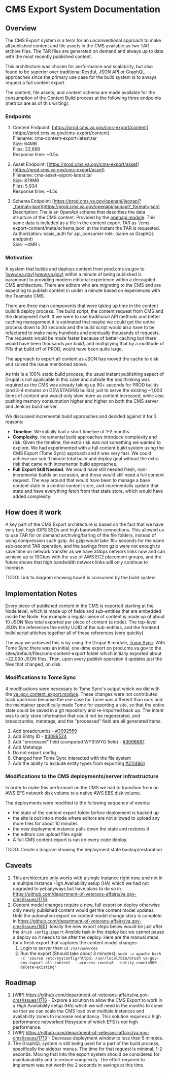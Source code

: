 # CMS Export System Documentation


## Overview

The CMS Export system is a term for an unconventional approach to make all published content and file assets in the CMS available as two TAR archive files. The TAR files are generated on demand and always up to date with the most recently published content.

This architecture was chosen for performance and scalability, but also found to be superior over traditional Restful, JSON API or GraphQL approaches since the primary use case for the build system is to always request a full content export

The content, file assets, and content schema are made available for the consumption of the Content Build process at the following three endpoints (metrics are as of this writing):
### Endpoints

1. Content Endpoint: [https://prod.cms.va.gov/cms-export/content](https://prod.cms.va.gov/cms-export/content) \
Filename: cms-content-export-latest.tar \
Size: 64MB \
Files: 22,688  \
Response time: ~0.5s

2. Asset Endpoint: [https://prod.cms.va.gov/cms-export/asset](https://prod.cms.va.gov/cms-export/asset) \
Filename: cms-asset-export-latest.tar \
Size: 879MB \
Files: 5,934 \
Response time: ~1.5s

3. Schema Endpoint: [https://prod.cms.va.gov/openapi/jsonapi?_format=json](https://prod.cms.va.gov/openapi/jsonapi?_format=json) \
Description:  The is an OpenApi schema that describes the data structure of the CMS content. Provided by the
[openapi module](https://www.drupal.org/project/openapi). This same data is included as a file in the content export TAR as '/cms-export-content/meta/schema.json' at the instant the TAR is requested. \
Authorization: basic_auth for api_consumer role. (same as GraphQL endpoint) \
Size: ~4MB \

### Motivation

A system that builds and deploys content from prod.cms.va.gov to [www.va.gov](www.va.gov) within a minute of being published is paramount to providing modern editorial experience within a decoupled CMS architecture. There are editors who are migrating to the CMS and are expecting to publish content in under a minute based on experiences with the Teamsite CMS.

There are three main components that were taking up time in the content build & deploy process. The build script, the content request from CMS and the deployment itself. If we were to use traditional API methods and better caching management it is estimated that maybe we could get the entire process down to 30 seconds and the build script would also have to be refactored to make many hundreds and eventually thousands of requests. The requests would be made faster because of better caching but there would have been thousands _per build_, and multiplying that by a multitude of PRs that build off of PROD, would have been quite large.

The approach to export all content as JSON has moved the cache to disk and solved the issue mentioned above.

As this is a 100% static build process, the usual instant publishing aspect of Drupal is not applicable in this case and outside the box thinking was required as the CMS was already taking up 90+ seconds for PROD builds (and 3-4 minutes on DEV/STAGING builds) just to serve the existing ~1,000 items of content and would only slow more as content increased, while also pushing memory consumption higher and higher on both the CMS server and Jenkins build server.

We discussed incremental build approaches and decided against it for 3 reasons:

*   **Timeline**. We initially had a short timeline of 1-2 months.
*   **Complexity**. Incremental build approaches introduce complexity and risk. Given the timeline, the extra risk was not something we wanted to explore. We had experimented with a full content build system using the CMS Export (Tome Sync) approach and it was very fast. We could achieve our sub-1 minute total build and deploy goal without the extra risk that came with incremental build approaches.
*   **Full Export Still Needed**. We would have still needed fresh, non-incremental builds on occasion, and those would still need a full content request. The way around that would have been to manage a base content state in a central content store, and incrementally update that state and have everything fetch from that state store, which would have added complexity.

## How does it work

A key part of the CMS Export architecture is based on the fact that we have very fast, high IOPS SSDs and high bandwidth connections. This allowed us to use TAR for on demand archiving/tarring of the file folders, instead of using compression such gzip. As gzip would take 10+ seconds for the same sub-second TAR operation, and the savings from gzip were not enough to save time on network transfer as we have 3Gbps network links now and can achieve up to 10Gbps with the use of AWS EC2 placement groups, and the future shows that high bandwidth network links will only continue to increase.

TODO: Link to diagram showing how it is consumed by the build system


## Implementation Notes

Every piece of published content in the CMS is exported starting at the Node level, which is made up of fields and sub-entities that are embedded inside the Node. For example a regular piece of content is made up of about 10 JSON files total exported per piece of content (a node). The top-level JSON file references the entity UUID of the sub-entities, and the frontend build script stitches together all of these references (very quickly).

The way we achieved this is by using the Drupal 8 module, [Tome Sync](https://git.drupalcode.org/project/tome/-/tree/8.x-1.x/modules/tome_sync). With Tome Sync there was an initial, one-time export on prod.cms.va.gov to the sites/default/files/cms-content-export folder which initially exported about ~22,000 JSON files. Then, upon every publish operation it updates just the files that changed, on disk.

### Modifications to Tome Sync

4 modifications were necessary to Tome Sync's output which we did with the [va_gov_content_export.module](https://github.com/department-of-veterans-affairs/va.gov-cms/tree/master/docroot/modules/custom/va_gov_content_export). These changes were not contributed back upstream because the use case for Tome was different than ours and the maintainer specifically made Tome for exporting a site, so that the entire state could be saved in a git repository and re-imported back up. The intent was to _only_ store information that could not be regenerated, and breadcrumbs, metatags, and the "processed" field are all generated items.

1. Add breadcrumbs - [#3092559](https://www.drupal.org/project/tome/issues/3092559)
1. Add Entity ID - [#3089524](https://www.drupal.org/project/tome/issues/3089524)
1. Add “processed” field (computed WYSIWYG field) - [#3096687](https://www.drupal.org/project/tome/issues/3096687)
1. Add Metatags
1. Do not export config
1. Changed how Tome Sync interacted with the file system
1. Add the ability to exclude entity types from exporting [#3114961](https://www.drupal.org/project/tome/issues/3114961)

### Modifications to the CMS deployments/server infrastructure

In order to make this performant on the CMS we had to transition from an AWS EFS network disk volume to a native AWS EBS disk volume.

The deployments were modified to the following sequence of events:

* the state of the content export folder before deployment is backed up
* the site is put into a mode where editors are not allowed to upload any more files for about 10 minutes
* the new deployment instance pulls down the state and restores it
* the editors can upload files again
* A full CMS content export is run on every code deploy.

TODO: Create a diagram showing the deployment state backup/restoration

## Caveats

1. This architecture only works with a single instance right now, and not in a multiple instance High Availability setup (HA) which we had not upgraded to yet anyways but have plans to do so in https://github.com/department-of-veterans-affairs/va.gov-cms/issues/1716.
1. Content model changes require a new, full export on deploy otherwise only newly published content would get the content model updates. Until the automation export on content model change story is complete in https://github.com/department-of-veterans-affairs/va.gov-cms/issues/1851. Ideally the new export steps below would be just after the `drush config:import` Ansible task in the deploy but we cannot pause a deploy so it needs to be after the deploy. Here are the manual steps for a fresh export that captures the content model changes:
    1. Login to server then `cd /var/www/cms`
    1. Run the export (Should take about 3 minutes): `sudo -u apache bash -c 'source /etc/sysconfig/httpd; /usr/local/bin/drush va-gov-cms-export-all-content  --process-count=8 --entity-count=500 --delete-existing'`

## Roadmap

1. [WIP] https://github.com/department-of-veterans-affairs/va.gov-cms/issues/1716 - Explore a solution to allow the CMS Export to work in a High Availability setup (HA) which we will need in the months to come so that we can scale the CMS load over multiple instances and availability zones to increase redundancy. This solution requires a high performance networked filesystem of which EFS is _not_ high performance.
1. [WIP] https://github.com/department-of-veterans-affairs/va.gov-cms/issues/1713 - Decrease deployment window to less than 5 minutes.
1. The GraphQL system is still being used for a part of the build process, specifically the sidebar menus. The time for that request is minimal, 1-2 seconds. Moving that into the export system should be considered for maintainability and to reduce complexity. The effort required to implement was not worth the 2 seconds in savings at this time.
